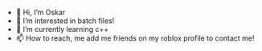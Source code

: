 - 👋 Hi, I’m Oskar
- 👀 I’m interested in batch files!
- 🌱 I’m currently learning c++
- 📫 How to reach, me add me friends on my roblox profile to contact me!

<!---
OskarBorger13/OskarBorger13 is a ✨ special ✨ repository because its `README.md` (this file) appears on your GitHub profile.
You can click the Preview link to take a look at your changes.
--->
